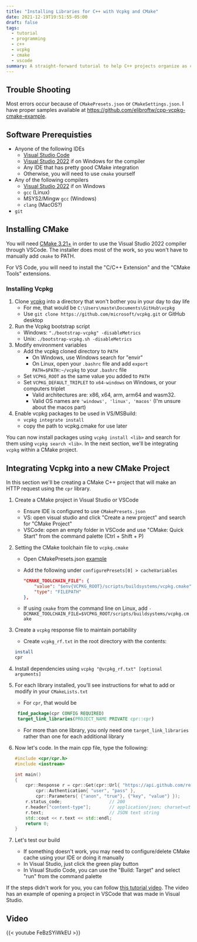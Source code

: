 ```yaml
---
title: "Installing Libraries for C++ with Vcpkg and CMake"
date: 2021-12-19T19:51:55-05:00
draft: false
tags:
  - tutorial
  - programming
  - c++
  - vcpkg
  - cmake
  - vscode
summary: A straight-forward tutorial to help C++ projects organize as cross-platform ready
---
```


## Trouble Shooting

Most errors occur because of `CMakePresets.json` or `CMakeSettings.json`. I have proper samples
available at https://github.com/elibroftw/cpp-vcpkg-cmake-example.

## Software Prerequisties

- Anyone of the following IDEs
  - [Visual Studio Code](https://code.visualstudio.com/download)
  - [Visual Studio 2022](https://visualstudio.microsoft.com/downloads/) if on Windows for the compiler
  - Any IDE that has pretty good CMake integration
  - Otherwise, you will need to use `cmake` yourself
- Any of the following compilers
  - [Visual Studio 2022](https://visualstudio.microsoft.com/downloads/) if on Windows
  - `gcc` (Linux)
  - MSYS2/Mingw `gcc` (Windows)
  - `clang` (MacOS?)
- `git`

## Installing CMake

You will need [CMake 3.21+](https://cmake.org/download/) in order to use the Visual Studio 2022 compiler through VSCode.
The installer does most of the work, so you won't have to manually add `cmake` to PATH.

For VS Code, you will need to install the "C/C++ Extension" and the "CMake Tools" extensions.

### Installing Vcpkg

1. Clone [vcpkg](https://github.com/microsoft/vcpkg) into a directory that won't bother you in your day to day life
   - For me, that would be `C:\Users\maste\Documents\GitHub\vcpkg`
   - Use `git clone https://github.com/microsoft/vcpkg.git` or GitHub desktop
2. Run the Vcpkg bootstrap script
   - Windows: `"./bootstrap-vcpkg" -disableMetrics`
   - Unix: `./bootstrap-vcpkg.sh -disableMetrics`
3. Modify environment variables
   - Add the vcpkg cloned directory to `PATH`
     - On Windows, use Windows search for "envir"
     - On Linux, open your `.bashrc` file and add `export PATH=$PATH:~/vcpkg` to your `.bashrc` file
   - Set `VCPKG_ROOT` as the same value you added to `PATH`
   - Set `VCPKG_DEFAULT_TRIPLET` to `x64-windows` on Windows, or your computers triplet
     - Valid architectures are: x86, x64, arm, arm64 and wasm32.
     - Valid OS names are `'windows', 'linux', 'macos'` (I'm unsure about the macos part)
4. Enable vcpkg packages to be used in VS/MSBuild:
   - `vcpkg integrate install`
   - copy the path to vcpkg.cmake for use later

You can now install packages using `vcpkg install <lib>` and search for them using `vcpkg search <lib>`.
In the next section, we'll be integrating `vcpkg` within a CMake project.

## Integrating Vcpkg into a new CMake Project

In this section we'll be creating a CMake C++ project that will make an HTTP request using the `cpr` library.

1. Create a CMake project in Visual Studio or VSCode
    - Ensure IDE is configured to use `CMakePresets.json`
    - VS: open visual studio and click "Create a new project" and search for "CMake Project"
    - VSCode: open an empty folder in VSCode and use "CMake: Quick Start" from the command palette (Ctrl + Shift + P)

2. Setting the CMake toolchain file to `vcpkg.cmake`
    - Open CMakePresets.json [example](https://github.com/elibroftw/cpp-vcpkg-cmake-example/blob/master/CMakePresets.json)
    - Add the following under `configurePresets[0] > cacheVariables`

        ```json
        "CMAKE_TOOLCHAIN_FILE": {
            "value": "$env{VCPKG_ROOT}/scripts/buildsystems/vcpkg.cmake",
            "type": "FILEPATH"
        },
        ```

    - If using `cmake` from the command line on Linux, add `-DCMAKE_TOOLCHAIN_FILE=$VCPKG_ROOT/scripts/buildsystems/vcpkg.cmake`
3. Create a `vcpkg` response file to maintain portability
   - Create `vcpkg_rf.txt` in the root directory with the contents:

    ```bash
    install
    cpr
    ```

4. Install dependencies using `vcpkg "@vcpkg_rf.txt" [optional arguments]`
5. For each library installed, you'll see instructions for what to add or modify in your `CMakeLists.txt`
   - For `cpr`, that would be

   ```cmake
    find_package(cpr CONFIG REQUIRED)
    target_link_libraries(PROJECT_NAME PRIVATE cpr::cpr)
   ```

   - For more than one library, you only need one `target_link_libraries` rather than one for each additional library

6. Now let's code. In the main cpp file, type the following:

    ```cpp
    #include <cpr/cpr.h>
    #include <iostream>

    int main()
    {
        cpr::Response r = cpr::Get(cpr::Url{ "https://api.github.com/repos/whoshuu/cpr/contributors" },
            cpr::Authentication{ "user", "pass" },
            cpr::Parameters{ {"anon", "true"}, {"key", "value"} });
        r.status_code;                  // 200
        r.header["content-type"];       // application/json; charset=utf-8
        r.text;                         // JSON text string
        std::cout << r.text << std::endl;
        return 0;
    }
    ```

7. Let's test our build
   - If something doesn't work, you may need to configure/delete CMake cache using your IDE or doing it manually
   - In Visual Studio, just click the green play button
   - In Visual Studio Code, you can use the "Build: Target" and select "run" from the command palette

If the steps didn't work for you, you can follow [this tutorial video](https://youtu.be/FeBzSYiWkEU).
The video has an example of opening a project in VSCode that was made in Visual Studio.

## Video

{{< youtube FeBzSYiWkEU >}}

